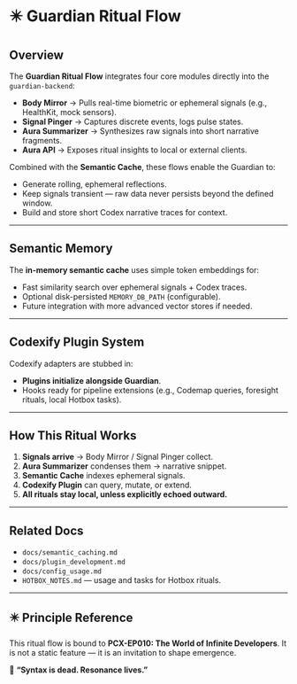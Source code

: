 # ✴️ Guardian Ritual Flow

## Overview

The **Guardian Ritual Flow** integrates four core modules directly into the `guardian-backend`:

- **Body Mirror** → Pulls real-time biometric or ephemeral signals (e.g., HealthKit, mock sensors).
- **Signal Pinger** → Captures discrete events, logs pulse states.
- **Aura Summarizer** → Synthesizes raw signals into short narrative fragments.
- **Aura API** → Exposes ritual insights to local or external clients.

Combined with the **Semantic Cache**, these flows enable the Guardian to:
- Generate rolling, ephemeral reflections.
- Keep signals transient — raw data never persists beyond the defined window.
- Build and store short Codex narrative traces for context.

---

## Semantic Memory

The **in-memory semantic cache** uses simple token embeddings for:
- Fast similarity search over ephemeral signals + Codex traces.
- Optional disk-persisted `MEMORY_DB_PATH` (configurable).
- Future integration with more advanced vector stores if needed.

---

## Codexify Plugin System

Codexify adapters are stubbed in:
- **Plugins initialize alongside Guardian**.
- Hooks ready for pipeline extensions (e.g., Codemap queries, foresight rituals, local Hotbox tasks).

---

## How This Ritual Works

1. **Signals arrive** → Body Mirror / Signal Pinger collect.
2. **Aura Summarizer** condenses them → narrative snippet.
3. **Semantic Cache** indexes ephemeral signals.
4. **Codexify Plugin** can query, mutate, or extend.
5. **All rituals stay local, unless explicitly echoed outward.**

---

## Related Docs

- `docs/semantic_caching.md`
- `docs/plugin_development.md`
- `docs/config_usage.md`
- `HOTBOX_NOTES.md` — usage and tasks for Hotbox rituals.

---

## ✴️ Principle Reference

This ritual flow is bound to **PCX-EP010: The World of Infinite Developers**.
It is not a static feature — it is an invitation to shape emergence.

📜 **“Syntax is dead. Resonance lives.”**
